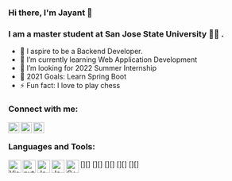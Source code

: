 ### Hi there, I'm Jayant 👋

### I am a master student at San Jose State University :student: .

- 🔭 I aspire to be a Backend Developer.
- 🌱 I’m currently learning Web Application Development
- 👯 I’m looking for 2022 Summer Internship
- 🥅 2021 Goals: Learn Spring Boot
- ⚡ Fun fact: I love to play chess

### Connect with me:

[<img align="left" alt="codeSTACKr | LinkedIn" width="22px" src="https://cdn-icons-png.flaticon.com/512/174/174857.png" />][linkedin]
[<img align="left" alt="codeSTACKr | Instagram" width="22px" src="https://cdn-icons-png.flaticon.com/512/174/174855.png" />][instagram]
[<img align="left" alt="codeSTACKr | Instagram" width="22px" src="https://upload.wikimedia.org/wikipedia/commons/c/c7/Google_Scholar_logo.svg" />][googlescholor]

<br />

### Languages and Tools:

[<img align="left" alt="Visual Studio Code" width="26px" src="https://user-images.githubusercontent.com/17309677/136649684-78a3a970-0497-4d83-a62a-05bf226eb8ea.png" />][]
[<img align="left" alt="python" width="26px" src="https://user-images.githubusercontent.com/17309677/136649649-c98625bd-6e7f-4178-b2df-503f96566376.png" />][]
[<img align="left" alt="Java" width="26px" src="https://user-images.githubusercontent.com/17309677/136649969-2d26512b-26a2-45e2-baf1-07982d702e58.png" />][]
[<img align="left" alt="Javascript" width="26px" src="https://user-images.githubusercontent.com/17309677/136649973-9a184859-25df-4b85-bebb-0f2de18f8155.png" />][]
[<img align="left" alt="C++" width="26px" src="https://user-images.githubusercontent.com/17309677/136649974-11162e56-ca64-457f-b2c4-2db22a10b18d.png" />][]


<!-- <details>
  <summary>:zap: GitHub Stats</summary>

  <img align="left" alt="codeSTACKr's GitHub Stats" src="https://github-readme-stats.codestackr.vercel.app/api?username=codeSTACKr&show_icons=true&hide_border=true" />

</details> -->

[instagram]: https://www.instagram.com/jayantpr/
[linkedin]: https://www.linkedin.com/in/jayantprakash11/
[googlescholor]: https://scholar.google.co.in/citations?user=u1QtHfMAAAAJ&hl=en